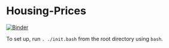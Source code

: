 # Housing-Prices
[![Binder](https://mybinder.org/badge_logo.svg)](https://mybinder.org/v2/gh/chantelsgeorge/Housing-Prices/master?filepath=src%2Fvisualizations.ipynb)

To set up, run ``. ./init.bash`` from the root directory using ``bash``.
